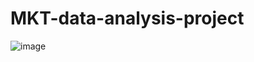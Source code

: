 # MKT-data-analysis-project
![image](https://github.com/user-attachments/assets/7cc04467-f5bb-4863-be9a-09c2722599ec)

